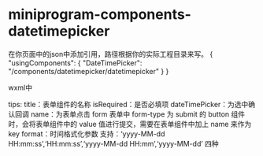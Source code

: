 # miniprogram-components-datetimepicker

在你页面中的json中添加引用，路径根据你的实际工程目录来写。
{
  "usingComponents": {
    "DateTimePicker": "/components/datetimepicker/datetimepicker"
  }
}

wxml中

<DateTimePicker title='选择时间' isRequired='true' bind:dateTimePicker='onDateTimePicker' name='time' format='yyyy-MM-dd HH:mm:ss'/>

tips:
  title：表单组件的名称
  isRequired：是否必填项
  dateTimePicker：为选中确认回调
  name：为表单点击 form 表单中 form-type 为 submit 的 button 组件时，会将表单组件中的 value 值进行提交，需要在表单组件中加上 name 来作为 key
  format：时间格式化参数 支持：‘yyyy-MM-dd HH:mm:ss’,‘HH:mm:ss’,‘yyyy-MM-dd HH:mm’,‘yyyy-MM-dd’ 四种
  
